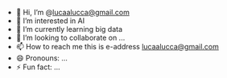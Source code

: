 - 👋 Hi, I’m @lucaalucca@gmail.com
- 👀 I’m interested in AI
- 🌱 I’m currently learning big data
- 💞️ I’m looking to collaborate on ...
- 📫 How to reach me this is e-address lucaalucca@gmail.com
- 😄 Pronouns: ...
- ⚡ Fun fact: ...

<!---
lucaalucca-at-gmail-com/lucaalucca-at-gmail-com is a ✨ special ✨ repository because its `README.md` (this file) appears on your GitHub profile.
You can click the Preview link to take a look at your changes.
--->
